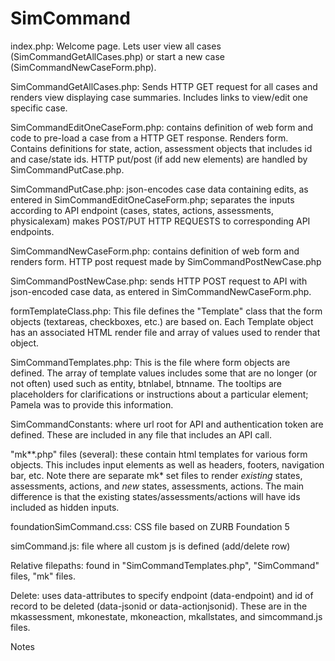 SimCommand
==========

index.php:  Welcome page.  Lets user view all cases (SimCommandGetAllCases.php) or start a new case (SimCommandNewCaseForm.php).

SimCommandGetAllCases.php:  Sends HTTP GET request for all cases and renders view displaying case summaries.  Includes links to view/edit one specific case.

SimCommandEditOneCaseForm.php:  contains definition of web form and code to pre-load a case from a HTTP GET response.  Renders form. Contains definitions for state, action, assessment objects that includes id and case/state ids. HTTP put/post (if add new elements) are handled by SimCommandPutCase.php.

SimCommandPutCase.php: json-encodes case data containing edits, as entered in SimCommandEditOneCaseForm.php; separates the inputs according to API endpoint (cases, states, actions, assessments, physicalexam) makes POST/PUT HTTP REQUESTS to corresponding API endpoints.

SimCommandNewCaseForm.php:  contains definition of web form and renders form.  HTTP post request made by SimCommandPostNewCase.php

SimCommandPostNewCase.php: sends HTTP POST request to API with json-encoded case data, as entered in SimCommandNewCaseForm.php.



formTemplateClass.php:  This file defines the "Template" class that the form objects (textareas, checkboxes, etc.) are based on.  Each Template object has an associated HTML render file and array of values used to render that object.

SimCommandTemplates.php:  This is the file where form objects are defined.  The array of template values includes some that are no longer (or not often) used such as entity, btnlabel, btnname.  The tooltips are placeholders for clarifications or instructions about a particular element; Pamela was to provide this information.

SimCommandConstants: where url root for API and authentication token are defined.  These are included in any file that includes an API call.

"mk**.php" files (several): these contain html templates for various form objects.  This includes input elements as well as headers, footers, navigation bar, etc.  Note there are separate mk* set files to render *existing* states, assessments, actions, and *new* states, assessments, actions.  The main difference is that the existing states/assessments/actions will have ids included as hidden inputs.

foundationSimCommand.css:  CSS file based on ZURB Foundation 5

simCommand.js: file where all custom js is defined (add/delete row)

Relative filepaths:  found in "SimCommandTemplates.php", "SimCommand" files, "mk" files.

Delete:  uses data-attributes to specify endpoint (data-endpoint) and id of record to be deleted (data-jsonid or data-actionjsonid).  These are in the mkassessment, mkonestate, mkoneaction, mkallstates, and simcommand.js files.

Notes
